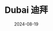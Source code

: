 ---
title: Dubai 迪拜
description: Dubai, The United Arab Emirates
date: 2024-08-19
weight: 5
resources:
    - src: DSC01084_cover.JPG
      params:
          cover: true
---